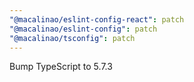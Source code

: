 ```yaml
---
"@macalinao/eslint-config-react": patch
"@macalinao/eslint-config": patch
"@macalinao/tsconfig": patch
---
```


Bump TypeScript to 5.7.3
